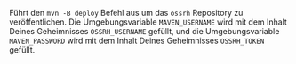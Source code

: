 Führt den `mvn -B deploy` Befehl aus um das `ossrh` Repository zu veröffentlichen. Die Umgebungsvariable `MAVEN_USERNAME` wird mit dem Inhalt Deines Geheimnisses `OSSRH_USERNAME` gefüllt, und die Umgebungsvariable `MAVEN_PASSWORD` wird mit dem Inhalt Deines Geheimnisses `OSSRH_TOKEN` gefüllt.